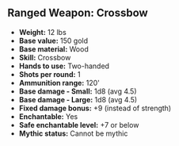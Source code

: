 ## Ranged Weapon: Crossbow

- **Weight:** 12 lbs
- **Base value:** 150 gold
- **Base material:** Wood
- **Skill:** Crossbow
- **Hands to use:** Two-handed
- **Shots per round:** 1
- **Ammunition range:** 120'
- **Base damage - Small:** 1d8 (avg 4.5)
- **Base damage - Large:** 1d8 (avg 4.5)
- **Fixed damage bonus:** +9 (instead of strength)
- **Enchantable:** Yes
- **Safe enchantable level:** +7 or below
- **Mythic status:** Cannot be mythic
